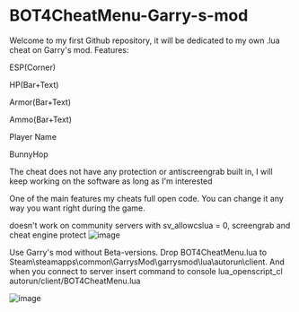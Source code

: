 # BOT4CheatMenu-Garry-s-mod
Welcome to my first Github repository, it will be dedicated to my own .lua cheat on Garry's mod. Features:
 
ESP(Corner)

HP(Bar+Text) 

Armor(Bar+Text) 

Ammo(Bar+Text)
 
Player Name 

BunnyHop 

The cheat does not have any protection or antiscreengrab built in, I will keep working on the software as long as I'm interested

One of the main features my cheats full open code. You can change it any way you want right during the game.

doesn't work on community servers with sv_allowcslua = 0, screengrab and cheat engine protect
![image](https://github.com/user-attachments/assets/9b17c8e4-c4cf-4a26-ad7a-2e94df4355da)


Use Garry's mod without Beta-versions. Drop BOT4CheatMenu.lua to Steam\steamapps\common\GarrysMod\garrysmod\lua\autorun\client. And when you connect to server insert command to console lua_openscript_cl autorun/client/BOT4CheatMenu.lua

![image](https://github.com/user-attachments/assets/5f2f6e08-2749-4a53-a135-342d72c0812d)
